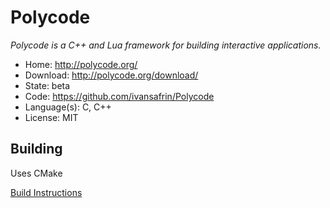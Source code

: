 # Polycode

_Polycode is a C++ and Lua framework for building interactive applications._

- Home: http://polycode.org/
- Download: http://polycode.org/download/
- State: beta
- Code: https://github.com/ivansafrin/Polycode
- Language(s): C, C++
- License: MIT

## Building

Uses CMake

[Build Instructions](https://github.com/ivansafrin/Polycode/blob/master/BUILD.md)

